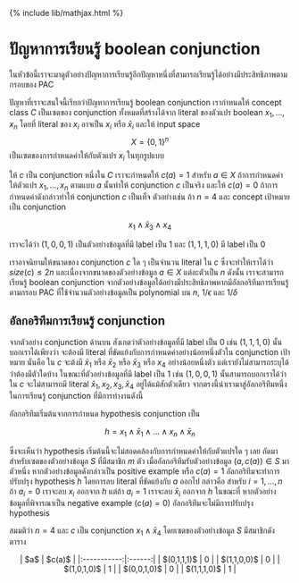 {% include lib/mathjax.html %}
# ปัญหาการเรียนรู้ boolean conjunction

ในหัวข้อนี้เราจะมาดูตัวอย่างปัญหาการเรียนรู้อีกปัญหาหนึ่งที่สามารถเรียนรู้ได้อย่างมีประสิทธิภาพตามกรอบของ PAC

ปัญหาที่เราจะสนใจนี้เรียกว่าปัญหาการเรียนรู้ boolean conjunction เรากำหนดให้ concept class $C$
เป็นเซตของ conjunction ทั้งหมดที่สร้างได้จาก literal ของตัวแปร boolean $x_1,\dots,x_n$
โดยที่ literal ของ $x_i$ อาจเป็น $x_i$ หรือ $\bar{x}_i$ และให้ input space $$X=\{0,1\}^n$$
เป็นเซตของการกำหนดค่าให้กับตัวแปร $x_i$ ในทุกรูปแบบ

ให้ $c$ เป็น conjunction หนึ่งใน $C$ เราจะกำหนดให้ $c(a)=1$ สำหรับ $a\in X$ ถ้าการกำหนดค่าให้ตัวแปร $x_1,\dots,x_n$ ตามแบบ $a$
นั้นทำให้ conjunction $c$ เป็นจริง และให้ $c(a)=0$ ถ้าการกำหนดค่าดังกล่าวทำให้ conjunction $c$ เป็นเท็จ
ตัวอย่างเช่น ถ้า $n=4$ และ concept เป้าหมายเป็น conjunction

$$
x_1\land\bar{x}_3\land x_4
$$

เราจะได้ว่า $(1,0,0,1)$ เป็นตัวอย่างข้อมูลที่มี label เป็น 1 และ $(1,1,1,0)$ มี label เป็น 0

เราอาจนิยามให้ขนาดของ conjunction $c$ ใด ๆ เป็นจำนวน literal ใน $c$ ซึ่งจะทำให้เราได้ว่า $size(c)\leq 2n$
และเนื่องจากขนาดของตัวอย่างข้อมูล $a\in X$ แต่ละตัวเป็น $n$ ดังนั้น เราจะสามารถเรียนรู้ boolean conjunction
จากตัวอย่างข้อมูลได้อย่างมีประสิทธิภาพหากมีอัลกอริทึมการเรียนรู้ตามกรอบ PAC ที่ใช้จำนวนตัวอย่างข้อมูลเป็น polynomial บน
$n$, $1/\epsilon$ และ $1/\delta$

## อัลกอริทึมการเรียนรู้ conjunction

จากตัวอย่าง conjunction ด้านบน สังเกตว่าตัวอย่างข้อมูลที่มี label เป็น 0 เช่น $(1,1,1,0)$ นั้นบอกเราได้เพียงว่า จะต้องมี literal ที่ขัดแย้งกับการกำหนดค่าอย่างน้อยหนึ่งตัวใน conjunction เป้าหมาย นั่นคือ ใน $c$ จะต้งมี $\bar{x}_1$
หรือ $\bar{x}_2$ หรือ $\bar{x}_3$ หรือ $x_4$ อย่างน้อยหนึ่งตัว แต่เรายังไม่สามารถระบุได้ว่าต้องมีตัวใดบ้าง
ในขณะที่ตัวอย่างข้อมูลที่มี label เป็น 1 เช่น $(1,0,0,1)$ นั้นสามารถบอกเราได้ว่าใน $c$ จะไม่สามารถมี literal
$\bar{x}_1,x_2,x_3,\bar{x}_4$ อยู่ได้แม้สักตัวเดียว จากตรงนี้นำเรามาสู่อัลกอริทึมหนึ่งในการเรียนรู้ conjunction ที่มีการทำงานดังนี้

อัลกอริทึมเริ่มต้นจากการกำหนด hypothesis conjunction เป็น

$$
h=x_1\land \bar{x}_1\land\dots\land x_n\land\bar{x}_n
$$

ซึ่งจะเห็นว่า hypothesis เริ่มต้นนี้จะไม่สอดคล้องกับการกำหนดค่าให้กับตัวแปรใด ๆ เลย ถัดมา สำหรับเซตของตัวอย่างข้อมูล
$S$ ที่มีสมาชิก $m$ ตัว เมื่ออัลกอริทึมรับตัวอย่างข้อมูล $(a,c(a))\in S$ มาตัวหนึ่ง
หากตัวอย่างข้อมูลดังกล่าวเป็น positive example หรือ $c(a)=1$ อัลกอริทึมจะทำการปรับปรุง hypothesis $h$
โดยการลบ literal ที่ขัดแย้งกับ $a$ ออกไป กล่าวคือ สำหรับ $i=1,\dots,n$ ถ้า $a_i=0$ เราจะลบ $x_i$ ออกจาก $h$
แต่ถ้า $a_i=1$ เราจะลบ $\bar{x}_i$ ออกจาก $h$ ในขณะที่ หากตัวอย่างข้อมูลที่พิจารณาเป็น negative example ($c(a)=0$)
อัลกอริทึมจะไม่มีการปรับปรุง hypothesis

สมมติว่า $n=4$ และ $c$ เป็น conjunction $x_1\land\bar{x}_4$ โดยเซตของตัวอย่างข้อมูล $S$ มีสมาชิกดังตาราง

<p align="center">
|     $a$     | $c(a)$ |
|:-----------:|:------:|
| $(0,1,1,1)$ |    0   |
| $(1,1,0,0)$ |    0   |
| $(1,0,1,0)$ |    1   |
| $(0,0,1,0)$ |    0   |
| $(1,1,1,0)$ |    1   |
</p>
